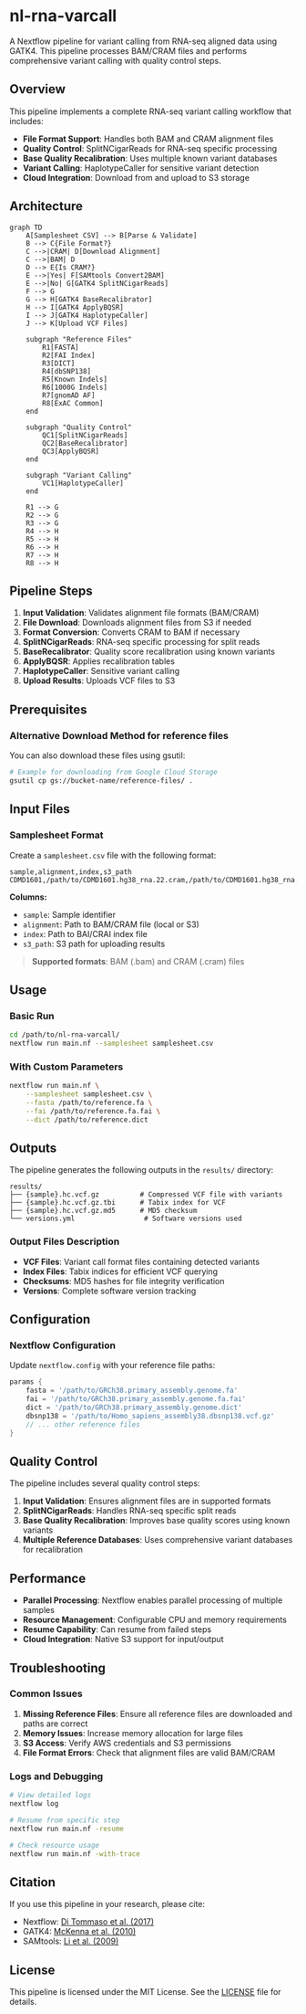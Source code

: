 # nl-rna-varcall

A Nextflow pipeline for variant calling from RNA-seq aligned data using GATK4. This pipeline processes BAM/CRAM files and performs comprehensive variant calling with quality control steps.

## Overview

This pipeline implements a complete RNA-seq variant calling workflow that includes:

- **File Format Support**: Handles both BAM and CRAM alignment files
- **Quality Control**: SplitNCigarReads for RNA-seq specific processing
- **Base Quality Recalibration**: Uses multiple known variant databases
- **Variant Calling**: HaplotypeCaller for sensitive variant detection
- **Cloud Integration**: Download from and upload to S3 storage

## Architecture

```mermaid
graph TD
    A[Samplesheet CSV] --> B[Parse & Validate]
    B --> C{File Format?}
    C -->|CRAM| D[Download Alignment]
    C -->|BAM| D
    D --> E{Is CRAM?}
    E -->|Yes| F[SAMtools Convert2BAM]
    E -->|No| G[GATK4 SplitNCigarReads]
    F --> G
    G --> H[GATK4 BaseRecalibrator]
    H --> I[GATK4 ApplyBQSR]
    I --> J[GATK4 HaplotypeCaller]
    J --> K[Upload VCF Files]
    
    subgraph "Reference Files"
        R1[FASTA]
        R2[FAI Index]
        R3[DICT]
        R4[dbSNP138]
        R5[Known Indels]
        R6[1000G Indels]
        R7[gnomAD AF]
        R8[ExAC Common]
    end
    
    subgraph "Quality Control"
        QC1[SplitNCigarReads]
        QC2[BaseRecalibrator]
        QC3[ApplyBQSR]
    end
    
    subgraph "Variant Calling"
        VC1[HaplotypeCaller]
    end
    
    R1 --> G
    R2 --> G
    R3 --> G
    R4 --> H
    R5 --> H
    R6 --> H
    R7 --> H
    R8 --> H
```

## Pipeline Steps

1. **Input Validation**: Validates alignment file formats (BAM/CRAM)
2. **File Download**: Downloads alignment files from S3 if needed
3. **Format Conversion**: Converts CRAM to BAM if necessary
4. **SplitNCigarReads**: RNA-seq specific processing for split reads
5. **BaseRecalibrator**: Quality score recalibration using known variants
6. **ApplyBQSR**: Applies recalibration tables
7. **HaplotypeCaller**: Sensitive variant calling
8. **Upload Results**: Uploads VCF files to S3

## Prerequisites

### Alternative Download Method for reference files

You can also download these files using gsutil:
```bash
# Example for downloading from Google Cloud Storage
gsutil cp gs://bucket-name/reference-files/ .
```

## Input Files

### Samplesheet Format

Create a `samplesheet.csv` file with the following format:

```csv
sample,alignment,index,s3_path
CDMD1601,/path/to/CDMD1601.hg38_rna.22.cram,/path/to/CDMD1601.hg38_rna.22.cram.crai,s3://bucket/samples/CDMD1601
```

**Columns:**
- `sample`: Sample identifier
- `alignment`: Path to BAM/CRAM file (local or S3)
- `index`: Path to BAI/CRAI index file
- `s3_path`: S3 path for uploading results

> **Supported formats**: BAM (.bam) and CRAM (.cram) files

## Usage

### Basic Run

```bash
cd /path/to/nl-rna-varcall/
nextflow run main.nf --samplesheet samplesheet.csv
```

### With Custom Parameters

```bash
nextflow run main.nf \
    --samplesheet samplesheet.csv \
    --fasta /path/to/reference.fa \
    --fai /path/to/reference.fa.fai \
    --dict /path/to/reference.dict
```

## Outputs

The pipeline generates the following outputs in the `results/` directory:

```
results/
├── {sample}.hc.vcf.gz          # Compressed VCF file with variants
├── {sample}.hc.vcf.gz.tbi      # Tabix index for VCF
├── {sample}.hc.vcf.gz.md5      # MD5 checksum
└── versions.yml                 # Software versions used
```

### Output Files Description

- **VCF Files**: Variant call format files containing detected variants
- **Index Files**: Tabix indices for efficient VCF querying
- **Checksums**: MD5 hashes for file integrity verification
- **Versions**: Complete software version tracking

## Configuration

### Nextflow Configuration

Update `nextflow.config` with your reference file paths:

```groovy
params {
    fasta = '/path/to/GRCh38.primary_assembly.genome.fa'
    fai = '/path/to/GRCh38.primary_assembly.genome.fa.fai'
    dict = '/path/to/GRCh38.primary_assembly.genome.dict'
    dbsnp138 = '/path/to/Homo_sapiens_assembly38.dbsnp138.vcf.gz'
    // ... other reference files
}
```

## Quality Control

The pipeline includes several quality control steps:

1. **Input Validation**: Ensures alignment files are in supported formats
2. **SplitNCigarReads**: Handles RNA-seq specific split reads
3. **Base Quality Recalibration**: Improves base quality scores using known variants
4. **Multiple Reference Databases**: Uses comprehensive variant databases for recalibration

## Performance

- **Parallel Processing**: Nextflow enables parallel processing of multiple samples
- **Resource Management**: Configurable CPU and memory requirements
- **Resume Capability**: Can resume from failed steps
- **Cloud Integration**: Native S3 support for input/output

## Troubleshooting

### Common Issues

1. **Missing Reference Files**: Ensure all reference files are downloaded and paths are correct
2. **Memory Issues**: Increase memory allocation for large files
3. **S3 Access**: Verify AWS credentials and S3 permissions
4. **File Format Errors**: Check that alignment files are valid BAM/CRAM

### Logs and Debugging

```bash
# View detailed logs
nextflow log

# Resume from specific step
nextflow run main.nf -resume

# Check resource usage
nextflow run main.nf -with-trace
```

## Citation

If you use this pipeline in your research, please cite:

- Nextflow: [Di Tommaso et al. (2017)](https://www.nature.com/nbt/journal/v35/n4/full/nbt.3820.html)
- GATK4: [McKenna et al. (2010)](https://genome.cshlp.org/content/20/9/1297)
- SAMtools: [Li et al. (2009)](https://academic.oup.com/bioinformatics/article/25/16/2078/204688)

## License

This pipeline is licensed under the MIT License. See the [LICENSE](LICENSE) file for details.